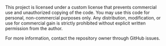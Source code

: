 This project is licensed under a custom license that prevents commercial use and unauthorized copying of the code. You may use this code for personal, non-commercial purposes only. Any distribution, modification, or use for commercial gain is strictly prohibited without explicit written permission from the author.

For more information, contact the repository owner through GitHub issues.